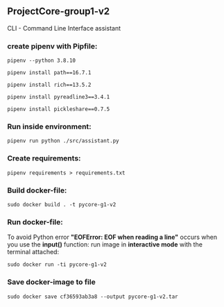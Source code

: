 ## ProjectCore-group1-v2
CLI - Command Line Interface assistant

### create pipenv with Pipfile:
```
pipenv --python 3.8.10
```
```
pipenv install path==16.7.1
```
```
pipenv install rich==13.5.2
```
```
pipenv install pyreadline3==3.4.1
```
```
pipenv install pickleshare==0.7.5
```

### Run inside environment:
```
pipenv run python ./src/assistant.py
```

### Create requirements:
```
pipenv requirements > requirements.txt
```

### Build docker-file:
```
sudo docker build . -t pycore-g1-v2
```

### Run docker-file:
To avoid Python error **"EOFError: EOF when reading a line"** occurs when you use the **input()** function: run image in **interactive mode** with the terminal attached:
```
sudo docker run -ti pycore-g1-v2
```

### Save docker-image to file
```
sudo docker save cf36593ab3a8 --output pycore-g1-v2.tar
```
